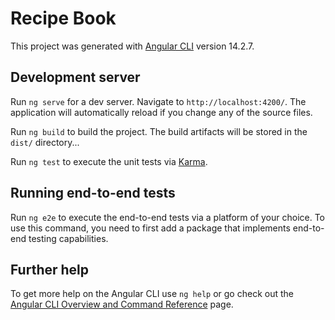 # Recipe Book 
   
This project was generated with [Angular CLI](https://github.com/angular/angular-cli) version 14.2.7.
       
## Development server         
  
Run `ng serve` for a dev server. Navigate to `http://localhost:4200/`. The application will automatically reload if you change any of the source files.  
 
Run `ng build` to build the project. The build artifacts will be stored in the `dist/` directory...
   
Run `ng test` to execute the unit tests via [Karma](https://karma-runner.github.io).

## Running end-to-end tests

Run `ng e2e` to execute the end-to-end tests via a platform of your choice. To use this command, you need to first add a package that implements end-to-end testing capabilities.

## Further help

To get more help on the Angular CLI use `ng help` or go check out the [Angular CLI Overview and Command Reference](https://angular.io/cli) page.

